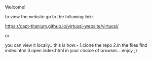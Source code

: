 Welcome!

to view the website go to the following link:

https://capt-titanium.github.io/virtuosi-website/virtuosi/

or 

you can view it locally..
this is how:-
1.clone the repo
2.in the files find index.html
3.open index.html in your choice of browser....enjoy ;)
